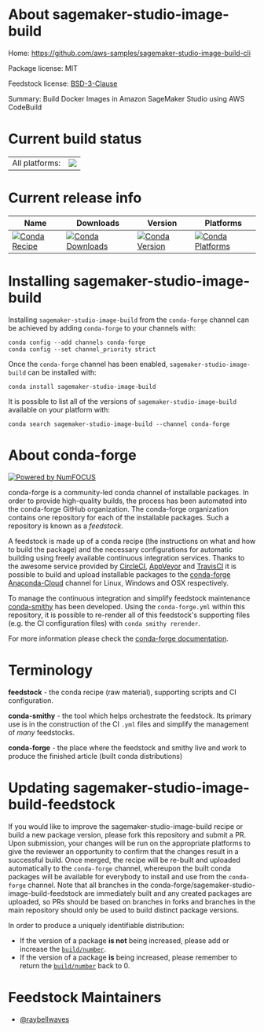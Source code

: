 About sagemaker-studio-image-build
==================================

Home: https://github.com/aws-samples/sagemaker-studio-image-build-cli

Package license: MIT

Feedstock license: [BSD-3-Clause](https://github.com/conda-forge/sagemaker-studio-image-build-feedstock/blob/master/LICENSE.txt)

Summary: Build Docker Images in Amazon SageMaker Studio using AWS CodeBuild

Current build status
====================


<table><tr><td>All platforms:</td>
    <td>
      <a href="https://dev.azure.com/conda-forge/feedstock-builds/_build/latest?definitionId=15008&branchName=master">
        <img src="https://dev.azure.com/conda-forge/feedstock-builds/_apis/build/status/sagemaker-studio-image-build-feedstock?branchName=master">
      </a>
    </td>
  </tr>
</table>

Current release info
====================

| Name | Downloads | Version | Platforms |
| --- | --- | --- | --- |
| [![Conda Recipe](https://img.shields.io/badge/recipe-sagemaker--studio--image--build-green.svg)](https://anaconda.org/conda-forge/sagemaker-studio-image-build) | [![Conda Downloads](https://img.shields.io/conda/dn/conda-forge/sagemaker-studio-image-build.svg)](https://anaconda.org/conda-forge/sagemaker-studio-image-build) | [![Conda Version](https://img.shields.io/conda/vn/conda-forge/sagemaker-studio-image-build.svg)](https://anaconda.org/conda-forge/sagemaker-studio-image-build) | [![Conda Platforms](https://img.shields.io/conda/pn/conda-forge/sagemaker-studio-image-build.svg)](https://anaconda.org/conda-forge/sagemaker-studio-image-build) |

Installing sagemaker-studio-image-build
=======================================

Installing `sagemaker-studio-image-build` from the `conda-forge` channel can be achieved by adding `conda-forge` to your channels with:

```
conda config --add channels conda-forge
conda config --set channel_priority strict
```

Once the `conda-forge` channel has been enabled, `sagemaker-studio-image-build` can be installed with:

```
conda install sagemaker-studio-image-build
```

It is possible to list all of the versions of `sagemaker-studio-image-build` available on your platform with:

```
conda search sagemaker-studio-image-build --channel conda-forge
```


About conda-forge
=================

[![Powered by
NumFOCUS](https://img.shields.io/badge/powered%20by-NumFOCUS-orange.svg?style=flat&colorA=E1523D&colorB=007D8A)](https://numfocus.org)

conda-forge is a community-led conda channel of installable packages.
In order to provide high-quality builds, the process has been automated into the
conda-forge GitHub organization. The conda-forge organization contains one repository
for each of the installable packages. Such a repository is known as a *feedstock*.

A feedstock is made up of a conda recipe (the instructions on what and how to build
the package) and the necessary configurations for automatic building using freely
available continuous integration services. Thanks to the awesome service provided by
[CircleCI](https://circleci.com/), [AppVeyor](https://www.appveyor.com/)
and [TravisCI](https://travis-ci.com/) it is possible to build and upload installable
packages to the [conda-forge](https://anaconda.org/conda-forge)
[Anaconda-Cloud](https://anaconda.org/) channel for Linux, Windows and OSX respectively.

To manage the continuous integration and simplify feedstock maintenance
[conda-smithy](https://github.com/conda-forge/conda-smithy) has been developed.
Using the ``conda-forge.yml`` within this repository, it is possible to re-render all of
this feedstock's supporting files (e.g. the CI configuration files) with ``conda smithy rerender``.

For more information please check the [conda-forge documentation](https://conda-forge.org/docs/).

Terminology
===========

**feedstock** - the conda recipe (raw material), supporting scripts and CI configuration.

**conda-smithy** - the tool which helps orchestrate the feedstock.
                   Its primary use is in the construction of the CI ``.yml`` files
                   and simplify the management of *many* feedstocks.

**conda-forge** - the place where the feedstock and smithy live and work to
                  produce the finished article (built conda distributions)


Updating sagemaker-studio-image-build-feedstock
===============================================

If you would like to improve the sagemaker-studio-image-build recipe or build a new
package version, please fork this repository and submit a PR. Upon submission,
your changes will be run on the appropriate platforms to give the reviewer an
opportunity to confirm that the changes result in a successful build. Once
merged, the recipe will be re-built and uploaded automatically to the
`conda-forge` channel, whereupon the built conda packages will be available for
everybody to install and use from the `conda-forge` channel.
Note that all branches in the conda-forge/sagemaker-studio-image-build-feedstock are
immediately built and any created packages are uploaded, so PRs should be based
on branches in forks and branches in the main repository should only be used to
build distinct package versions.

In order to produce a uniquely identifiable distribution:
 * If the version of a package **is not** being increased, please add or increase
   the [``build/number``](https://docs.conda.io/projects/conda-build/en/latest/resources/define-metadata.html#build-number-and-string).
 * If the version of a package **is** being increased, please remember to return
   the [``build/number``](https://docs.conda.io/projects/conda-build/en/latest/resources/define-metadata.html#build-number-and-string)
   back to 0.

Feedstock Maintainers
=====================

* [@raybellwaves](https://github.com/raybellwaves/)

